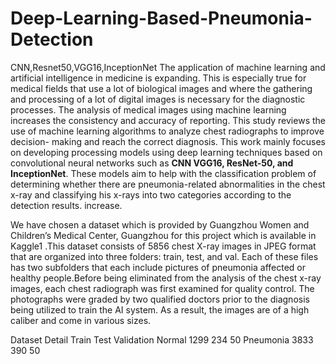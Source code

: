 # Deep-Learning-Based-Pneumonia-Detection
CNN,Resnet50,VGG16,InceptionNet 
The application of machine learning and artificial
intelligence in medicine is expanding. This is especially true for
medical fields that use a lot of biological images and where the
gathering and processing of a lot of digital images is necessary
for the diagnostic processes. The analysis of medical images
using machine learning increases the consistency and accuracy
of reporting. This study reviews the use of machine learning
algorithms to analyze chest radiographs to improve decision-
making and reach the correct diagnosis. This work mainly
focuses on developing processing models using deep learning
techniques based on convolutional neural networks such as **CNN
VGG16, ResNet-50, and InceptionNet**. These models aim to
help with the classification problem of determining whether
there are pneumonia-related abnormalities in the chest x-ray
and classifying his x-rays into two categories according to the
detection results. increase.

We have chosen a dataset which is provided by Guangzhou
Women and Children’s Medical Center, Guangzhou for this
project which is available in Kaggle1 .This dataset consists of
5856 chest X-ray images in JPEG format that are organized
into three folders: train, test, and val. Each of these files
has two subfolders that each include pictures of pneumonia
affected or healthy people.Before being eliminated from the analysis of the chest x-ray
images, each chest radiograph was first examined for quality
control. The photographs were graded by two qualified doctors
prior to the diagnosis being utilized to train the AI system. As
a result, the images are of a high caliber and come in various
sizes. 

Dataset Detail
         Train   Test  Validation
Normal    1299    234   50
Pneumonia 3833    390   50
